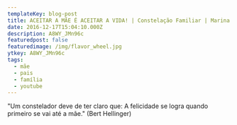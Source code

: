 ```yaml
---
templateKey: blog-post
title: ACEITAR A MÃE É ACEITAR A VIDA! | Constelação Familiar | Marina Rabelo
date: 2016-12-17T15:04:10.000Z
description: A8WY_JMn96c
featuredpost: false
featuredimage: /img/flavor_wheel.jpg
ytkey: A8WY_JMn96c
tags:
  - mãe
  - pais
  - família
  - youtube
---
```

"Um constelador deve de ter claro que: A felicidade se logra quando primeiro se vai até a mãe." (Bert Hellinger)
